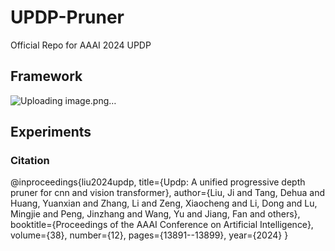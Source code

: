 # UPDP-Pruner
Official Repo for AAAI 2024 UPDP

## Framework

![Uploading image.png…]()

## Experiments


### Citation 
@inproceedings{liu2024updp,
  title={Updp: A unified progressive depth pruner for cnn and vision transformer},
  author={Liu, Ji and Tang, Dehua and Huang, Yuanxian and Zhang, Li and Zeng, Xiaocheng and Li, Dong and Lu, Mingjie and Peng, Jinzhang and Wang, Yu and Jiang, Fan and others},
  booktitle={Proceedings of the AAAI Conference on Artificial Intelligence},
  volume={38},
  number={12},
  pages={13891--13899},
  year={2024}
}
